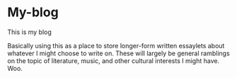 # My-blog
This is my blog

Basically using this as a place to store longer-form written essaylets about whatever I might choose to write on. These will largely be general ramblings on the topic of literature, music, and other cultural interests I might have. Woo.

